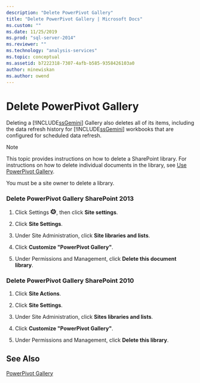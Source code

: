 ```yaml
---
description: "Delete PowerPivot Gallery"
title: "Delete PowerPivot Gallery | Microsoft Docs"
ms.custom: ""
ms.date: 11/25/2019
ms.prod: "sql-server-2014"
ms.reviewer: ""
ms.technology: "analysis-services"
ms.topic: conceptual
ms.assetid: b7222318-7307-4afb-b585-9358426103a0
author: minewiskan
ms.author: owend
---
```

# Delete PowerPivot Gallery
  Deleting a [!INCLUDE[ssGemini](../../includes/ssgemini-md.md)] Gallery also deletes all of its items, including the data refresh history for [!INCLUDE[ssGemini](../../includes/ssgemini-md.md)] workbooks that are configured for scheduled data refresh.

> [!NOTE]
>  This topic provides instructions on how to delete a SharePoint library. For instructions on how to delete individual documents in the library, see [Use PowerPivot Gallery](use-power-pivot-gallery.md).

 You must be a site owner to delete a library.

### Delete PowerPivot Gallery SharePoint 2013

1.  Click Settings ![SharePoint Settings](../media/as-sharepoint2013-settings-gear.gif "SharePoint Settings"), then click **Site settings**.

2.  Click **Site Settings**.

3.  Under Site Administration, click **Site libraries and lists**.

4.  Click **Customize "PowerPivot Gallery"**.

5.  Under Permissions and Management, click **Delete this document library**.

### Delete PowerPivot Gallery SharePoint 2010

1.  Click **Site Actions**.

2.  Click **Site Settings**.

3.  Under Site Administration, click **Sites libraries and lists**.

4.  Click **Customize "PowerPivot Gallery"**.

5.  Under Permissions and Management, click **Delete this library**.

## See Also
 [PowerPivot Gallery](../../index.yml)


